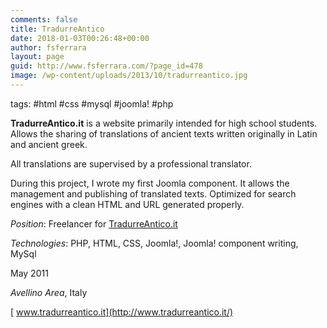 ```yaml
---
comments: false
title: TradurreAntico
date: 2018-01-03T00:26:48+00:00
author: fsferrara
layout: page
guid: http://www.fsferrara.com/?page_id=478
image: /wp-content/uploads/2013/10/tradurreantico.jpg
---
```

tags: #html #css #mysql #joomla! #php

**TradurreAntico.it** is a website primarily intended for high school students. Allows the sharing of translations of ancient texts written originally in Latin and ancient greek.

All translations are supervised by a professional translator.

During this project, I wrote my first Joomla component. It allows the management and publishing of translated texts. Optimized for search engines with a clean HTML and URL generated properly.

_Position_: Freelancer for [TradurreAntico.it](http://www.tradurreantico.it/ "TradurreAntico.it")

_Technologies_: PHP, HTML, CSS, Joomla!, Joomla! component writing, MySql

May 2011

_Avellino Area_, Italy

[<i class="icon-external-link"></i>&nbsp;www.tradurreantico.it](http://www.tradurreantico.it/)
